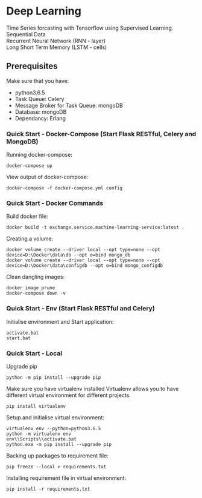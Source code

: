 # Deep Learning

Time Series forcasting with Tensorflow using Supervised Learning. \
Sequential Data \
Recurrent Neural Network (RNN - layer) \
Long Short Term Memory (LSTM - cells)

## Prerequisites

Make sure that you have:

- python3.6.5
- Task Queue: Celery
- Message Broker for Task Queue: mongoDB
- Database: mongoDB
- Dependancy: Erlang

### Quick Start - Docker-Compose (Start Flask RESTful, Celery and MongoDB)

Running docker-compose:

```shell
docker-compose up
```

View output of docker-compose:

```shell
docker-compose -f docker-compose.yml config
```

### Quick Start - Docker Commands

Build docker file:

```shell
docker build -t exchange.service.machine-learning-service:latest .
```

Creating a volume:

```shell
docker volume create --driver local --opt type=none --opt device=D:\Docker\data\db --opt o=bind mongo_db
docker volume create --driver local --opt type=none --opt device=D:\Docker\data\configdb --opt o=bind mongo_configdb
```

Clean dangling images:

```shell
docker image prune
docker-compose down -v
```

### Quick Start - Env (Start Flask RESTful and Celery)

Initialise environment and Start application:

```shell
activate.bat
start.bat
```

### Quick Start - Local

Upgrade pip

```shell
python -m pip install --upgrade pip
```

Make sure you have virtualenv installed
Virtualenv allows you to have different virtual environment for different projects.

```shell
pip install virtualenv
```

Setup and initialise virtual environment:

```shell
virtualenv env --python=python3.6.5
python -m virtualenv env
env\\Scripts\\activate.bat
python.exe -m pip install --upgrade pip
```

Backing up packages to requirement file:

```shell
pip freeze --local > requirements.txt
```

Installing requirement file in virtual environment:

```shell
pip install -r requirements.txt
```
